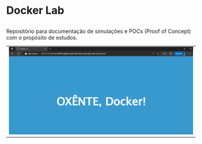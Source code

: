 # Docker Lab

## 

Repositório para documentação de simulações e POCs (Proof of Concept) com o propósito de estudos. 


<table>

<tr align="center">
<td align="center" valign="top">
<img src="https://github.com/joaopaulomoreira/jpdockerlab_01/blob/d779517020f3937a753e16413f7495889298aa62/DockerHub.jpg"/>
</td>
</tr>
</table>

